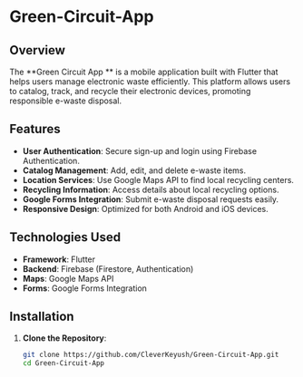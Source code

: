 # Green-Circuit-App


## Overview

The **Green Circuit App ** is a mobile application built with Flutter that helps users manage electronic waste efficiently. This platform allows users to catalog, track, and recycle their electronic devices, promoting responsible e-waste disposal.

## Features

- **User Authentication**: Secure sign-up and login using Firebase Authentication.
- **Catalog Management**: Add, edit, and delete e-waste items.
- **Location Services**: Use Google Maps API to find local recycling centers.
- **Recycling Information**: Access details about local recycling options.
- **Google Forms Integration**: Submit e-waste disposal requests easily.
- **Responsive Design**: Optimized for both Android and iOS devices.

## Technologies Used

- **Framework**: Flutter
- **Backend**: Firebase (Firestore, Authentication)
- **Maps**: Google Maps API
- **Forms**: Google Forms Integration

## Installation

1. **Clone the Repository**:
   ```bash
   git clone https://github.com/CleverKeyush/Green-Circuit-App.git
   cd Green-Circuit-App
